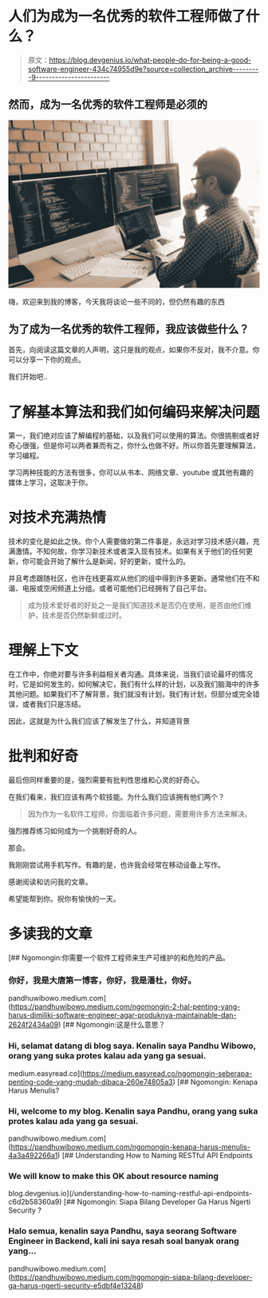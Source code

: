 # 人们为成为一名优秀的软件工程师做了什么？

> 原文：<https://blog.devgenius.io/what-people-do-for-being-a-good-software-engineer-434c74955d9e?source=collection_archive---------9----------------------->

## 然而，成为一名优秀的软件工程师是必须的

![](img/3d2b954c53c0f292394ae686aa0c4703.png)

嗨，欢迎来到我的博客，今天我将谈论一些不同的，但仍然有趣的东西

## 为了成为一名优秀的软件工程师，我应该做些什么？

首先，向阅读这篇文章的人声明，这只是我的观点，如果你不反对，我不介意。你可以分享一下你的观点。

我们开始吧..

# 了解基本算法和我们如何编码来解决问题

第一，我们绝对应该了解编程的基础，以及我们可以使用的算法。你很挑剔或者好奇心很强，但是你可以两者兼而有之，你什么也做不好。所以你首先要理解算法，学习编程。

学习两种技能的方法有很多，你可以从书本、网络文章、youtube 或其他有趣的媒体上学习，这取决于你。

# 对技术充满热情

技术的变化是如此之快。你个人需要做的第二件事是，永远对学习技术感兴趣，充满激情。不知何故，你学习新技术或者深入现有技术。如果有关于他们的任何更新，你可能会开始了解什么是新闻，好的更新，或什么的。

并且考虑跟随社区，也许在线更喜欢从他们的组中得到许多更新。通常他们在不和谐、电报或空闲频道上分组。或者可能他们已经拥有了自己平台。

> 成为技术爱好者的好处之一是我们知道技术是否仍在使用，是否由他们维护，技术是否仍然新鲜或过时。

# 理解上下文

在工作中，你绝对要与许多利益相关者沟通。具体来说，当我们谈论最坏的情况时，它是如何发生的，如何解决它，我们有什么样的计划，以及我们脑海中的许多其他问题。如果我们不了解背景，我们就没有计划，我们有计划，但部分或完全错误，或者我们只是冻结。

因此，这就是为什么我们应该了解发生了什么，并知道背景

# 批判和好奇

最后但同样重要的是，强烈需要有批判性思维和心灵的好奇心。

在我们看来，我们应该有两个软技能。为什么我们应该拥有他们两个？

> 因为作为一名软件工程师，你面临着许多问题，需要用许多方法来解决。

强烈推荐练习如何成为一个挑剔好奇的人。

那会。

我刚刚尝试用手机写作。有趣的是，也许我会经常在移动设备上写作。

感谢阅读和访问我的文章。

希望能帮到你。祝你有愉快的一天。

# 多读我的文章

 [## Ngomongin:你需要一个软件工程师来生产可维护的和危险的产品。

### 你好，我是大唐第一博客，你好，我是潘杜，你好。

pandhuwibowo.medium.com](https://pandhuwibowo.medium.com/ngomongin-2-hal-penting-yang-harus-dimiliki-software-engineer-agar-produknya-maintainable-dan-2624f2434a09) [](https://medium.easyread.co/ngomongin-seberapa-penting-code-yang-mudah-dibaca-260e74805a3) [## Ngomongin:这是什么意思？

### Hi, selamat datang di blog saya. Kenalin saya Pandhu Wibowo, orang yang suka protes kalau ada yang ga sesuai.

medium.easyread.co](https://medium.easyread.co/ngomongin-seberapa-penting-code-yang-mudah-dibaca-260e74805a3) [](https://pandhuwibowo.medium.com/ngomongin-kenapa-harus-menulis-4a3a492266a1) [## Ngomongin: Kenapa Harus Menulis?

### Hi, welcome to my blog. Kenalin saya Pandhu, orang yang suka protes kalau ada yang ga sesuai.

pandhuwibowo.medium.com](https://pandhuwibowo.medium.com/ngomongin-kenapa-harus-menulis-4a3a492266a1) [](/understanding-how-to-naming-restful-api-endpoints-c6d2b58360a9) [## Understanding How to Naming RESTful API Endpoints

### We will know to make this OK about resource naming

blog.devgenius.io](/understanding-how-to-naming-restful-api-endpoints-c6d2b58360a9)  [## Ngomongin: Siapa Bilang Developer Ga Harus Ngerti Security ?

### Halo semua, kenalin saya Pandhu, saya seorang Software Engineer in Backend, kali ini saya resah soal banyak orang yang…

pandhuwibowo.medium.com](https://pandhuwibowo.medium.com/ngomongin-siapa-bilang-developer-ga-harus-ngerti-security-e5dbf4e13248)